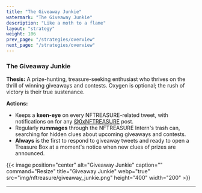 ```yaml
---
title: "The Giveaway Junkie"
watermark: "The Giveaway Junkie"
description: "Like a moth to a flame"
layout: "strategy"
weight: 106
prev_page: "/strategies/overview"
next_page: "/strategies/overview"
---
```


### The Giveaway Junkie

**Thesis:** A prize-hunting, treasure-seeking enthusiast who thrives on the thrill of winning giveaways and contests. Oxygen is optional; the rush of victory is their true sustenance.

**Actions:**

- Keeps a **keen-eye** on every NFTREASURE-related tweet, with notifications on for any [@0xNFTREASURE](https://twitter.com/0xNFTreasure) post.
- Regularly **rummages** through the NFTREASURE Intern's trash can, searching for hidden clues about upcoming giveaways and contests.
- **Always** is the first to respond to giveaway tweets and ready to open a Treasure Box at a moment's notice when new clues of prizes are announced.

{{< image position="center" alt="Giveaway Junkie" caption="" command="Resize" title="Giveaway Junkie" webp="true" src="img/nftreasure/giveaway_junkie.png" height="400" width="200" >}}

---
